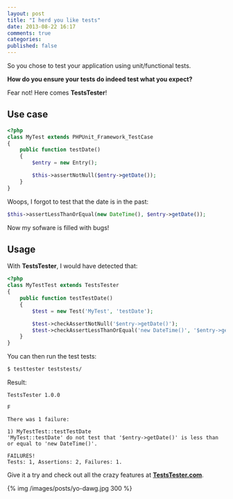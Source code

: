 ```yaml
---
layout: post
title: "I herd you like tests"
date: 2013-08-22 16:17
comments: true
categories:
published: false
---
```


So you chose to test your application using unit/functional tests.

**How do you ensure your tests do indeed test what you expect?**

Fear not! Here comes **TestsTester**!

<!-- more -->

## Use case

```php tests/MyTest.php
<?php
class MyTest extends PHPUnit_Framework_TestCase
{
    public function testDate()
    {
        $entry = new Entry();

        $this->assertNotNull($entry->getDate());
    }
}
```

Woops, I forgot to test that the date is in the past:

```php
$this->assertLessThanOrEqual(new DateTime(), $entry->getDate());
```

Now my sofware is filled with bugs!

## Usage

With **TestsTester**, I would have detected that:

```php teststests/MyTestTest.php
<?php
class MyTestTest extends TestsTester
{
    public function testTestDate()
    {
        $test = new Test('MyTest', 'testDate');

        $test->checkAssertNotNull('$entry->getDate()');
        $test->checkAssertLessThanOrEqual('new DateTime()', '$entry->getDate()');
    }
}
```

You can then run the test tests:

```bash
$ testtester teststests/
```

Result:

```
TestsTester 1.0.0

F

There was 1 failure:

1) MyTestTest::testTestDate
'MyTest::testDate' do not test that '$entry->getDate()' is less than or equal to 'new DateTime()'.

FAILURES!
Tests: 1, Assertions: 2, Failures: 1.
```

Give it a try and check out all the crazy features at [**TestsTester.com**](http://www.youtube.com/watch?v=dQw4w9WgXcQ).

{% img /images/posts/yo-dawg.jpg 300 %}
